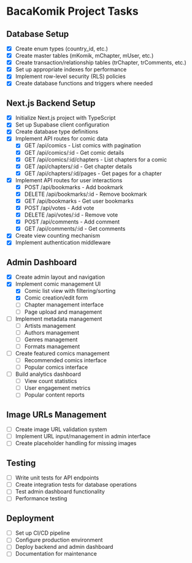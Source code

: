 # BacaKomik Project Tasks

## Database Setup

- [x] Create enum types (country_id, etc.)
- [x] Create master tables (mKomik, mChapter, mUser, etc.)
- [x] Create transaction/relationship tables (trChapter, trComments, etc.)
- [x] Set up appropriate indexes for performance
- [x] Implement row-level security (RLS) policies
- [x] Create database functions and triggers where needed

## Next.js Backend Setup

- [x] Initialize Next.js project with TypeScript
- [x] Set up Supabase client configuration
- [x] Create database type definitions
- [x] Implement API routes for comic data
  - [x] GET /api/comics - List comics with pagination
  - [x] GET /api/comics/:id - Get comic details
  - [x] GET /api/comics/:id/chapters - List chapters for a comic
  - [x] GET /api/chapters/:id - Get chapter details
  - [x] GET /api/chapters/:id/pages - Get pages for a chapter
- [x] Implement API routes for user interactions
  - [x] POST /api/bookmarks - Add bookmark
  - [x] DELETE /api/bookmarks/:id - Remove bookmark
  - [x] GET /api/bookmarks - Get user bookmarks
  - [x] POST /api/votes - Add vote
  - [x] DELETE /api/votes/:id - Remove vote
  - [x] POST /api/comments - Add comment
  - [x] GET /api/comments/:id - Get comments
- [x] Create view counting mechanism
- [x] Implement authentication middleware

## Admin Dashboard

- [x] Create admin layout and navigation
- [x] Implement comic management UI
  - [x] Comic list view with filtering/sorting
  - [x] Comic creation/edit form
  - [ ] Chapter management interface
  - [ ] Page upload and management
- [ ] Implement metadata management
  - [ ] Artists management
  - [ ] Authors management
  - [ ] Genres management
  - [ ] Formats management
- [ ] Create featured comics management
  - [ ] Recommended comics interface
  - [ ] Popular comics interface
- [ ] Build analytics dashboard
  - [ ] View count statistics
  - [ ] User engagement metrics
  - [ ] Popular content reports

## Image URLs Management

- [ ] Create image URL validation system
- [ ] Implement URL input/management in admin interface
- [ ] Create placeholder handling for missing images

## Testing

- [ ] Write unit tests for API endpoints
- [ ] Create integration tests for database operations
- [ ] Test admin dashboard functionality
- [ ] Performance testing

## Deployment

- [ ] Set up CI/CD pipeline
- [ ] Configure production environment
- [ ] Deploy backend and admin dashboard
- [ ] Documentation for maintenance
